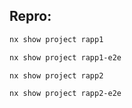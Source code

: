 ## Repro:

```bash
nx show project rapp1
```

```bash
nx show project rapp1-e2e
```

```bash
nx show project rapp2
```

```bash
nx show project rapp2-e2e
```
